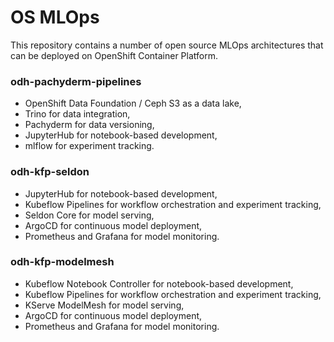 # OS MLOps

This repository contains a number of open source MLOps architectures that can be deployed on OpenShift Container Platform.

### odh-pachyderm-pipelines
- OpenShift Data Foundation / Ceph S3 as a data lake,
- Trino for data integration,
- Pachyderm for data versioning,
- JupyterHub for notebook-based development,
- mlflow for experiment tracking.

### odh-kfp-seldon
- JupyterHub for notebook-based development,
- Kubeflow Pipelines for workflow orchestration and experiment tracking,
- Seldon Core for model serving,
- ArgoCD for continuous model deployment,
- Prometheus and Grafana for model monitoring.

### odh-kfp-modelmesh
- Kubeflow Notebook Controller for notebook-based development,
- Kubeflow Pipelines for workflow orchestration and experiment tracking,
- KServe ModelMesh for model serving,
- ArgoCD for continuous model deployment,
- Prometheus and Grafana for model monitoring.